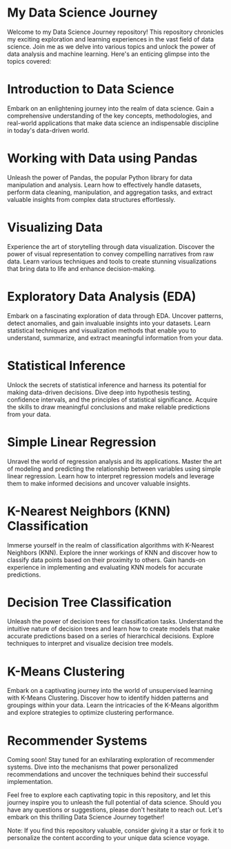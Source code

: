 # My Data Science Journey
Welcome to my Data Science Journey repository! This repository chronicles my exciting exploration and learning experiences in the vast field of data science. Join me as we delve into various topics and unlock the power of data analysis and machine learning. Here's an enticing glimpse into the topics covered:

# Introduction to Data Science
Embark on an enlightening journey into the realm of data science. Gain a comprehensive understanding of the key concepts, methodologies, and real-world applications that make data science an indispensable discipline in today's data-driven world.

# Working with Data using Pandas
Unleash the power of Pandas, the popular Python library for data manipulation and analysis. Learn how to effectively handle datasets, perform data cleaning, manipulation, and aggregation tasks, and extract valuable insights from complex data structures effortlessly.

# Visualizing Data
Experience the art of storytelling through data visualization. Discover the power of visual representation to convey compelling narratives from raw data. Learn various techniques and tools to create stunning visualizations that bring data to life and enhance decision-making.

# Exploratory Data Analysis (EDA)
Embark on a fascinating exploration of data through EDA. Uncover patterns, detect anomalies, and gain invaluable insights into your datasets. Learn statistical techniques and visualization methods that enable you to understand, summarize, and extract meaningful information from your data.

# Statistical Inference
Unlock the secrets of statistical inference and harness its potential for making data-driven decisions. Dive deep into hypothesis testing, confidence intervals, and the principles of statistical significance. Acquire the skills to draw meaningful conclusions and make reliable predictions from your data.

# Simple Linear Regression
Unravel the world of regression analysis and its applications. Master the art of modeling and predicting the relationship between variables using simple linear regression. Learn how to interpret regression models and leverage them to make informed decisions and uncover valuable insights.

# K-Nearest Neighbors (KNN) Classification
Immerse yourself in the realm of classification algorithms with K-Nearest Neighbors (KNN). Explore the inner workings of KNN and discover how to classify data points based on their proximity to others. Gain hands-on experience in implementing and evaluating KNN models for accurate predictions.

# Decision Tree Classification
Unleash the power of decision trees for classification tasks. Understand the intuitive nature of decision trees and learn how to create models that make accurate predictions based on a series of hierarchical decisions. Explore techniques to interpret and visualize decision tree models.

# K-Means Clustering
Embark on a captivating journey into the world of unsupervised learning with K-Means Clustering. Discover how to identify hidden patterns and groupings within your data. Learn the intricacies of the K-Means algorithm and explore strategies to optimize clustering performance.

# Recommender Systems
Coming soon! Stay tuned for an exhilarating exploration of recommender systems. Dive into the mechanisms that power personalized recommendations and uncover the techniques behind their successful implementation.

Feel free to explore each captivating topic in this repository, and let this journey inspire you to unleash the full potential of data science. Should you have any questions or suggestions, please don't hesitate to reach out. Let's embark on this thrilling Data Science Journey together!

Note: If you find this repository valuable, consider giving it a star or fork it to personalize the content according to your unique data science voyage.
